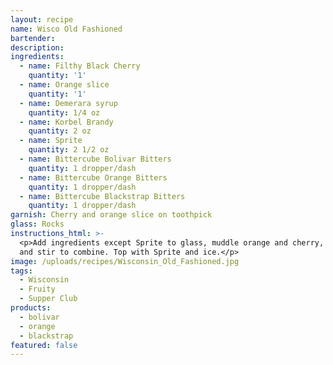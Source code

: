 ```yaml
---
layout: recipe
name: Wisco Old Fashioned
bartender:
description:
ingredients:
  - name: Filthy Black Cherry
    quantity: '1'
  - name: Orange slice
    quantity: '1'
  - name: Demerara syrup
    quantity: 1/4 oz
  - name: Korbel Brandy
    quantity: 2 oz
  - name: Sprite
    quantity: 2 1/2 oz
  - name: Bittercube Bolivar Bitters
    quantity: 1 dropper/dash
  - name: Bittercube Orange Bitters
    quantity: 1 dropper/dash
  - name: Bittercube Blackstrap Bitters
    quantity: 1 dropper/dash
garnish: Cherry and orange slice on toothpick
glass: Rocks
instructions_html: >-
  <p>Add ingredients except Sprite to glass, muddle orange and cherry, add ice
  and stir to combine. Top with Sprite and ice.</p>
image: /uploads/recipes/Wisconsin_Old_Fashioned.jpg
tags:
  - Wisconsin
  - Fruity
  - Supper Club
products:
  - bolivar
  - orange
  - blackstrap
featured: false
---
```




